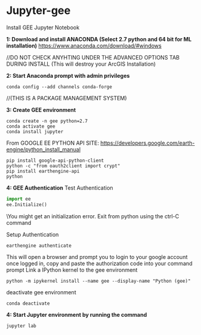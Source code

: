 # Jupyter-gee
Install GEE Jupyter Notebook

**1: Download and install ANACONDA (Select 2.7 python and 64 bit for ML installation)**
https://www.anaconda.com/download/#windows

//DO NOT CHECK ANYHTING UNDER THE ADVANCED OPTIONS TAB DURING INSTALL (This will destroy your ArcGIS Installation)

**2: Start Anaconda prompt with admin privileges**
```
conda config --add channels conda-forge
```
//(THIS IS A PACKAGE MANAGEMENT SYSTEM)

**3: Create GEE environment**
```
conda create -n gee python=2.7
conda activate gee
conda install jupyter
```
From GOOGLE EE PYTHON API SITE: 
https://developers.google.com/earth-engine/python_install_manual


```
pip install google-api-python-client
python -c "from oauth2client import crypt"
pip install earthengine-api
python
```
**4: GEE Authentication**
Test Authentication
```python 
import ee
ee.Initialize()
```
\\You might get an initialization error.  Exit from python using the ctrl-C command

Setup Authentication
```
earthengine authenticate
```
This will open a browser and prompt you to login to your google account once logged in, copy and paste the authorization code into your command prompt
Link a IPython kernel to the gee environment
```
python -m ipykernel install --name gee --display-name "Python (gee)"
```
deactivate gee environment
```
conda deactivate
```
**4: Start Jupyter environment by running the command**
```
jupyter lab
```
